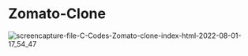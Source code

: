 # Zomato-Clone
![screencapture-file-C-Codes-Zomato-clone-index-html-2022-08-01-17_54_47](https://user-images.githubusercontent.com/109667599/182147153-20db1165-f486-4f34-ada5-9293d0d2c646.png)
